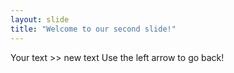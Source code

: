 ```yaml
---
layout: slide
title: "Welcome to our second slide!"
---
```

Your text >> new text
Use the left arrow to go back!
